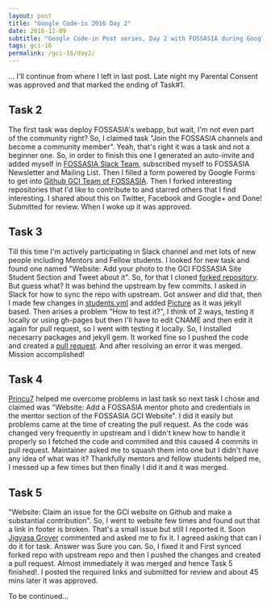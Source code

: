 ```yaml
---
layout: post
title: "Google Code-in 2016 Day 2"
date: 2016-12-09
subtitle: "Google Code-in Post series, Day 2 with FOSSASIA during Google Code-in 2016."
tags: gci-16
permalink: /gci-16/day2/
---
```


... I'll continue from where I left in last post. Late night my Parental Consent was approved and that marked the ending of Task#1.

## Task 2

The first task was deploy FOSSASIA's webapp, but wait, I'm not even part of the community right? So, I claimed task "Join the FOSSASIA channels and become a community member". Yeah, that's right it was a task and not a beginner one.
So, in order to finish this one I generated an auto-invite and added myself in [FOSSASIA Slack Team](https://fossasia.slack.com/), subscribed myself to FOSSASIA Newsletter and Mailing List. Then I filled a form powered by Google Forms to get into [Github GCI Team of FOSSASIA](https://github.com/orgs/fossasia/teams/fossasia-gci-students). Then I forked interesting repositories that I'd like to contribute to and starred others that I find interesting. I shared about this on Twitter, Facebook and Google+ and Done! Submitted for review.
When I woke up it was approved.

## Task 3

Till this time I'm actively participating in Slack channel and met lots of new people including Mentors and Fellow students. I looked for new task and found one named "Website: Add your photo to the GCI FOSSASIA Site Student Section and Tweet about it". So, for that I cloned [forked repository](https://github.com/ankitrgadiya/gci16.fossasia.org). But guess what? It was behind the upstream by few commits. I asked in Slack for how to sync the repo with upstream. Got answer and did that, then I made few changes in [students.yml](https://github.com/ankitrgadiya/gci16.fossasia.org/blob/gh-pages/_data/students.yml) and added [Picture](https://github.com/ankitrgadiya/gci16.fossasia.org/blob/gh-pages/images/students/ankit.jpg) as it was jekyll based. Then arises a problem "How to test it?", I think of 2 ways, testing it locally or using gh-pages but then I'll have to edit CNAME and then edit it again for pull request, so I went with testing it locally. So, I installed necesarry packages and jekyll gem. It worked fine so I pushed the code and created a [pull request](https://github.com/fossasia/gci16.fossasia.org/pull/315). And after resolving an error it was merged. Mission accomplished!

## Task 4

[Princu7](https://github.com/Princu7) helped me overcome problems in last task so next task I chose and claimed was "Website: Add a FOSSASIA mentor photo and credentials in the mentor section of the FOSSASIA GCI Website". I did it easily but problems came at the time of creating the pull request. As the code was changed very frequently in upstream and I didn't knew how to handle it properly so I fetched the code and commited and this caused 4 commits in pull request. Maintainer asked me to squash them into one but I didn't have any idea of what was it? Thankfully mentors and fellow students helped me, I messed up a few times but then finally I did it and it was merged.

## Task 5

"Website: Claim an issue for the GCI website on Github and make a substantial contribution". So, I went to website few times and found out that a link in footer is broken. That's a small issue but still I reported it. Soon [Jigyasa Grover](https://github.com/jig08) commented and asked me to fix it. I agreed asking that can I do it for task. Answer was Sure you can. So, I fixed it and First synced forked repo with upstream repo and then I pushed the changes and created a pull request. Almost immediately it was merged and hence Task 5 finished!. I posted the required links and submitted for review and about 45 mins later it was approved.

To be continued...
